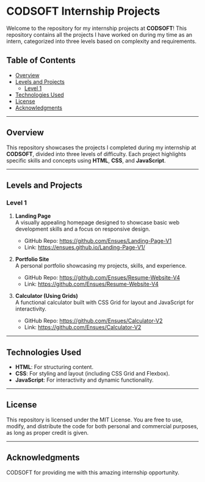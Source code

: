 # CODSOFT Internship Projects

Welcome to the repository for my internship projects at **CODSOFT**! This repository contains all the projects I have worked on during my time as an intern, categorized into three levels based on complexity and requirements.

## Table of Contents
- [Overview](#overview)
- [Levels and Projects](#levels-and-projects)
  - [Level 1](#level-1)
- [Technologies Used](#technologies-used)
- [License](#License)
- [Acknowledgments](#acknowledgments)

---

## Overview

This repository showcases the projects I completed during my internship at **CODSOFT**, divided into three levels of difficulty. Each project highlights specific skills and concepts using **HTML**, **CSS**, and **JavaScript**.

---

## Levels and Projects

### Level 1
1. **Landing Page**  
   A visually appealing homepage designed to showcase basic web development skills and a focus on responsive design.
   - GitHub Repo: https://github.com/Ensues/Landing-Page-V1
   - Link: https://ensues.github.io/Landing-Page-V1/
   
3. **Portfolio Site**  
   A personal portfolio showcasing my projects, skills, and experience.
   - GitHub Repo: https://github.com/Ensues/Resume-Website-V4
   - Link: https://github.com/Ensues/Resume-Website-V4

5. **Calculator (Using Grids)**  
   A functional calculator built with CSS Grid for layout and JavaScript for interactivity.
   - GitHub Repo: https://github.com/Ensues/Calculator-V2
   - Link: https://github.com/Ensues/Calculator-V2
   
---

## Technologies Used
- **HTML**: For structuring content.
- **CSS**: For styling and layout (including CSS Grid and Flexbox).
- **JavaScript**: For interactivity and dynamic functionality.

---

## License

This repository is licensed under the MIT License. You are free to use, modify, and distribute the code for both personal and commercial purposes, as long as proper credit is given.

---

## Acknowledgments

CODSOFT for providing me with this amazing internship opportunity.
